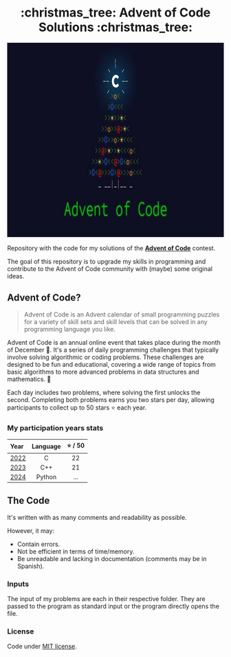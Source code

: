 <div align="center">
    <h1>:christmas_tree: Advent of Code Solutions :christmas_tree:</h1>
</div>
<div align="center">
    <img src="./assets/aoc_tree.jpg"  width="1000" height="451">
</div>

Repository with the code for my solutions of the [**Advent of Code**](https://adventofcode.com/) contest.

The goal of this repository is to upgrade my skills in programming and contribute to the Advent of Code community with (maybe) some original ideas.


## Advent of Code?

> Advent of Code is an Advent calendar of small programming puzzles for a variety of skill sets and skill levels that can be solved in any programming language you like.

Advent of Code is an annual online event that takes place during the month of December :christmas_tree:. It's a series of daily programming challenges that typically involve solving algorithmic or coding problems. These challenges are designed to be fun and educational, covering a wide range of topics from basic algorithms to more advanced problems in data structures and mathematics. :rocket:

Each day includes two problems, where solving the first unlocks the second. Completing both problems earns you two stars per day, allowing participants to collect up to 50 stars :star: each year.

### My participation years stats

<div align="center">

| Year  | Language | :star: / 50 |
|:------------- |:---------------:| :-------------:|
| [2022](https://adventofcode.com/2022)         | C          |  22        |
| [2023](https://adventofcode.com/2023)         | C++          | 21        |
| [2024](https://adventofcode.com/2024)         | Python          | ...        |

</div>

## The Code

It's written with as many comments and readability as possible.

However, it may:

 - Contain errors.
 - Not be efficient in terms of time/memory.
 - Be unreadable and lacking in documentation (comments may be in Spanish).

### Inputs

The input of my problems are each in their respective folder. They are passed to the program as standard input or the program directly opens the file.

### License
Code under [MIT license](https://github.com/CLozano03/myAoC/blob/main/LICENSE).

